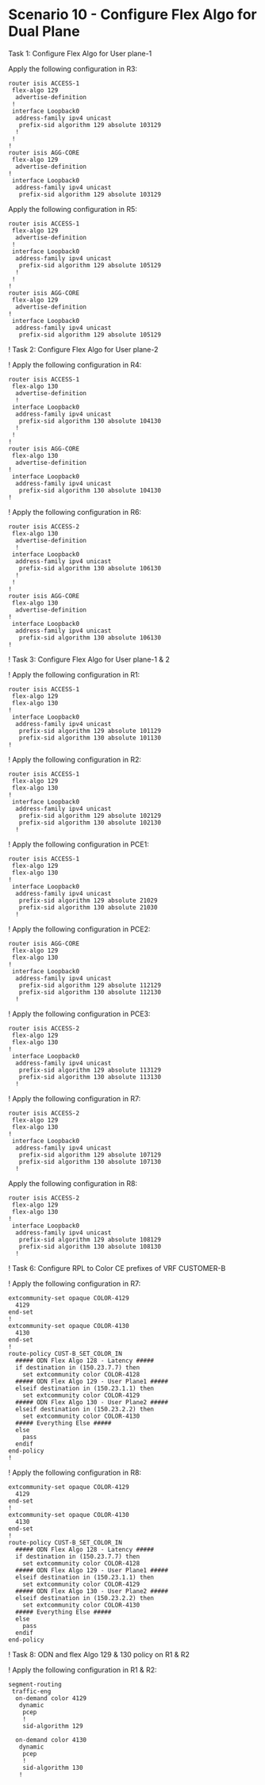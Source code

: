 # Scenario 10 - Configure Flex Algo for Dual Plane

Task 1: Configure Flex Algo for User plane-1

Apply the following configuration in R3:

```
router isis ACCESS-1
 flex-algo 129
  advertise-definition
 !
 interface Loopback0
  address-family ipv4 unicast
   prefix-sid algorithm 129 absolute 103129
  !
 !
!
router isis AGG-CORE
 flex-algo 129
  advertise-definition
!
 interface Loopback0
  address-family ipv4 unicast
   prefix-sid algorithm 129 absolute 103129

```


Apply the following configuration in R5:

```
router isis ACCESS-1
 flex-algo 129
  advertise-definition
 !
 interface Loopback0
  address-family ipv4 unicast
   prefix-sid algorithm 129 absolute 105129
  !
 !
!
router isis AGG-CORE
 flex-algo 129
  advertise-definition
!
 interface Loopback0
  address-family ipv4 unicast
   prefix-sid algorithm 129 absolute 105129

```

! Task 2: Configure Flex Algo for User plane-2

! Apply the following configuration in R4:

```
router isis ACCESS-1
 flex-algo 130
  advertise-definition
  !
 interface Loopback0
  address-family ipv4 unicast
   prefix-sid algorithm 130 absolute 104130
  !
 !
!
router isis AGG-CORE
 flex-algo 130
  advertise-definition
!
 interface Loopback0
  address-family ipv4 unicast
   prefix-sid algorithm 130 absolute 104130
!
```


! Apply the following configuration in R6:

```
router isis ACCESS-2
 flex-algo 130
  advertise-definition
  !
 interface Loopback0
  address-family ipv4 unicast
   prefix-sid algorithm 130 absolute 106130
  !
 !
!
router isis AGG-CORE
 flex-algo 130
  advertise-definition
!
 interface Loopback0
  address-family ipv4 unicast
   prefix-sid algorithm 130 absolute 106130
!
```

! Task 3: Configure Flex Algo for User plane-1 & 2

! Apply the following configuration in R1:

```
router isis ACCESS-1
 flex-algo 129
 flex-algo 130
!
 interface Loopback0
  address-family ipv4 unicast
   prefix-sid algorithm 129 absolute 101129
   prefix-sid algorithm 130 absolute 101130
!
```

! Apply the following configuration in R2:

```
router isis ACCESS-1
 flex-algo 129
 flex-algo 130
!
 interface Loopback0
  address-family ipv4 unicast
   prefix-sid algorithm 129 absolute 102129
   prefix-sid algorithm 130 absolute 102130
  !
```

! Apply the following configuration in PCE1:

```
router isis ACCESS-1
 flex-algo 129
 flex-algo 130
!
 interface Loopback0
  address-family ipv4 unicast
   prefix-sid algorithm 129 absolute 21029
   prefix-sid algorithm 130 absolute 21030
  !
```

! Apply the following configuration in PCE2:

```
router isis AGG-CORE
 flex-algo 129
 flex-algo 130
!
 interface Loopback0
  address-family ipv4 unicast
   prefix-sid algorithm 129 absolute 112129
   prefix-sid algorithm 130 absolute 112130
  !
```

! Apply the following configuration in PCE3:

```
router isis ACCESS-2
 flex-algo 129
 flex-algo 130
!
 interface Loopback0
  address-family ipv4 unicast
   prefix-sid algorithm 129 absolute 113129
   prefix-sid algorithm 130 absolute 113130
  !
```

! Apply the following configuration in R7:

```
router isis ACCESS-2
 flex-algo 129
 flex-algo 130
!
 interface Loopback0
  address-family ipv4 unicast
   prefix-sid algorithm 129 absolute 107129
   prefix-sid algorithm 130 absolute 107130
  !
```

Apply the following configuration in R8:

```
router isis ACCESS-2
 flex-algo 129
 flex-algo 130
!
 interface Loopback0
  address-family ipv4 unicast
   prefix-sid algorithm 129 absolute 108129
   prefix-sid algorithm 130 absolute 108130
  !
``` 


! Task 6: Configure RPL to Color CE prefixes of VRF CUSTOMER-B

! Apply the following configuration in R7:

```
extcommunity-set opaque COLOR-4129
  4129
end-set
!
extcommunity-set opaque COLOR-4130
  4130
end-set
!
route-policy CUST-B_SET_COLOR_IN
  ##### ODN Flex Algo 128 - Latency #####
  if destination in (150.23.7.7) then
    set extcommunity color COLOR-4128
  ##### ODN Flex Algo 129 - User Plane1 #####
  elseif destination in (150.23.1.1) then
    set extcommunity color COLOR-4129
  ##### ODN Flex Algo 130 - User Plane2 #####
  elseif destination in (150.23.2.2) then
    set extcommunity color COLOR-4130
  ##### Everything Else #####
  else
    pass
  endif
end-policy
!
```

! Apply the following configuration in R8:

```
extcommunity-set opaque COLOR-4129
  4129
end-set
!
extcommunity-set opaque COLOR-4130
  4130
end-set
!
route-policy CUST-B_SET_COLOR_IN
  ##### ODN Flex Algo 128 - Latency #####
  if destination in (150.23.7.7) then
    set extcommunity color COLOR-4128
  ##### ODN Flex Algo 129 - User Plane1 #####
  elseif destination in (150.23.1.1) then
    set extcommunity color COLOR-4129
  ##### ODN Flex Algo 130 - User Plane2 #####
  elseif destination in (150.23.2.2) then
    set extcommunity color COLOR-4130
  ##### Everything Else #####
  else
    pass
  endif
end-policy
```


! Task 8: ODN and flex Algo 129 & 130 policy on R1 & R2

! Apply the following configuration in R1 & R2:

```
segment-routing
 traffic-eng
  on-demand color 4129
   dynamic
    pcep
    !
    sid-algorithm 129

  on-demand color 4130
   dynamic
    pcep
    !
    sid-algorithm 130
   !
```
